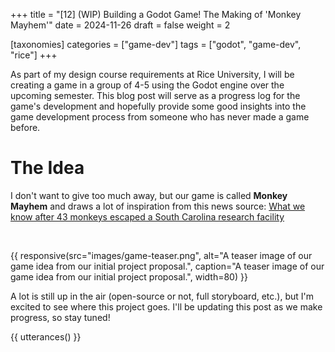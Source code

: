 +++
title = "[12] (WIP) Building a Godot Game! The Making of 'Monkey Mayhem'"
date = 2024-11-26
draft = false
weight = 2

[taxonomies]
categories = ["game-dev"]
tags = ["godot", "game-dev", "rice"]
+++

As part of my design course requirements at Rice University, I will be creating
a game in a group of 4-5 using the Godot engine over the upcoming semester. This
blog post will serve as a progress log for the game's development and hopefully
provide some good insights into the game development process from someone who
has never made a game before.

<!-- more -->

# The Idea

I don't want to give too much away, but our game is called **Monkey Mayhem** and
draws a lot of inspiration from this news source:
[What we know after 43 monkeys escaped a South Carolina research facility](https://www.cbsnews.com/news/south-carolina-escaped-monkeys-what-we-know/)

<br>

{{ responsive(src="images/game-teaser.png",
alt="A teaser image of our game idea from our initial project proposal.",
caption="A teaser image of our game idea from our initial project proposal.",
width=80) }}

A lot is still up in the air (open-source or not, full storyboard, etc.), but
I'm excited to see where this project goes. I'll be updating this post as we
make progress, so stay tuned!

{{ utterances() }}
